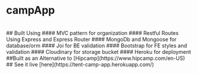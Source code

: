 # campApp
<br>
## Built Using
#### MVC pattern for organization
#### Restful Routes Using Express and Express Router
#### MongoDb and Mongoose for database/orm
#### Joi for BE validation
#### Bootstrap for FE styles and validation
#### Cloudinary for storage bucket
#### Heroku for deployment
<br>
##Built as an Alternative to [Hipcamp](https://www.hipcamp.com/en-US)
<br>
## See it live [here](https://tent-camp-app.herokuapp.com/)

